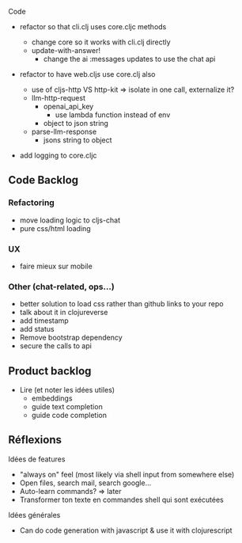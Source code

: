 Code
- refactor so that cli.clj uses core.cljc methods
  + change core so it works with cli.clj directly
  - update-with-answer!
	- change the ai :messages updates to use the chat api

- refactor to have web.clj*s* use core.clj also
	- use of cljs-http VS http-kit 
		=> isolate in one call, externalize it?
	- llm-http-request 
		- openai_api_key
			- use lambda function instead of env
		- object to json string
	- parse-llm-response
		- jsons string to object
- add logging to core.cljc  

## Code Backlog

### Refactoring
- move loading logic to cljs-chat
- pure css/html loading

### UX
- faire mieux sur mobile

### Other (chat-related, ops...)
- better solution to load css rather than github links to your repo
- talk about it in clojureverse
- add timestamp
- add status
- Remove bootstrap dependency
- secure the calls to api 

## Product backlog
- Lire (et noter les idées utiles)
  - embeddings
  - guide text completion
  - guide code completion

## Réflexions 
Idées de features
- "always on" feel (most likely via shell input from somewhere else)
- Open files, search mail, search google...
- Auto-learn commands? => later
- Transformer ton texte en commandes shell qui sont exécutées

Idées générales
- Can do code generation with javascript & use it with clojurescript

